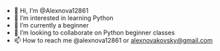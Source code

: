 - 👋 Hi, I’m @Alexnova12861
- 👀 I’m interested in learning Python
- 🌱 I’m currently a beginner
- 💞️ I’m looking to collaborate on Python beginner classes 
- 📫 How to reach me @alexnova12861 or alexnovakovsky@gmail.com

<!---
Alexnova12861/Alexnova12861 is a ✨ special ✨ repository because its `README.md` (this file) appears on your GitHub profile.
You can click the Preview link to take a look at your changes.
--->
